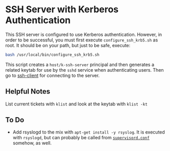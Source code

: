 # SSH Server with Kerberos Authentication #

This SSH server is configured to use Kerberos authentication.  However, in order to be successful, you must first execute `configure_ssh_krb5.sh` as root.  It should be on your path, but just to be safe, execute:

```bash
bash /usr/local/bin/configure_ssh_krb5.sh
```

This script creates a `host/k-ssh-server` principal and then generates a related keytab for use by the `sshd` service when authenticating users.  Then go to [ssh-client](../ssh-client) for connecting to the server.

## Helpful Notes ##

List current tickets with `klist` and look at the keytab with `klist -kt`

## To Do ##

- Add rsyslogd to the mix with `apt-get install -y rsyslog`.  It is executed with `rsyslogd`, but can probably be called from [`supervisord.conf`](./supervisord.conf) somehow, as well.
